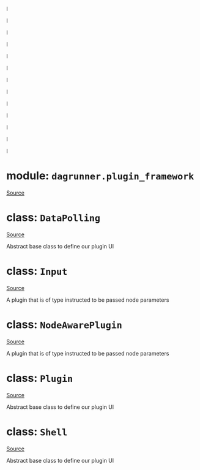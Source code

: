 
l

l

l

l

l

l

l

l

l

l

l

l

l



# module: `dagrunner.plugin_framework`

[Source](../dagrunner/plugin_framework.py#L0)

# class: `DataPolling`

[Source](../dagrunner/plugin_framework.py#L49)

Abstract base class to define our plugin UI

# class: `Input`

[Source](../dagrunner/plugin_framework.py#L96)

A plugin that is of type instructed to be passed node parameters

# class: `NodeAwarePlugin`

[Source](../dagrunner/plugin_framework.py#L21)

A plugin that is of type instructed to be passed node parameters

# class: `Plugin`

[Source](../dagrunner/plugin_framework.py#L13)

Abstract base class to define our plugin UI

# class: `Shell`

[Source](../dagrunner/plugin_framework.py#L29)

Abstract base class to define our plugin UI

